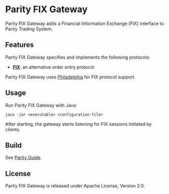 Parity FIX Gateway
==================

Parity FIX Gateway adds a Financial Information Exchange (FIX) interface to
Parity Trading System.


Features
--------

Parity FIX Gateway specifies and implements the following protocols:

  - [**FIX**](doc/FIX.md): an alternative order entry protocol

Parity FIX Gateway uses [Philadelphia][] for FIX protocol support.

  [Philadelphia]: https://github.com/paritytrading/philadelphia


Usage
-----

Run Parity FIX Gateway with Java:

    java -jar <executable> <configuration-file>

After starting, the gateway starts listening for FIX sessions initiated by
clients.


Build
-----

See [Parity Guide][].

  [Parity Guide]: https://github.com/paritytrading/documentation


License
-------

Parity FIX Gateway is released under Apache License, Version 2.0.
